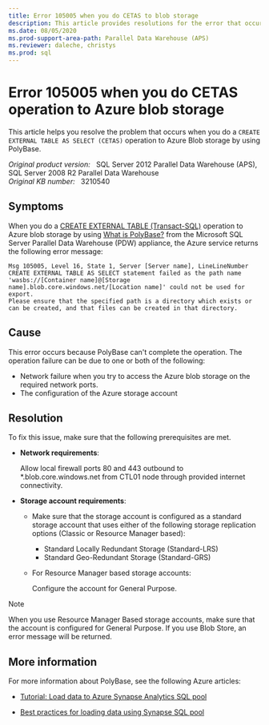 ```yaml
---
title: Error 105005 when you do CETAS to blob storage
description: This article provides resolutions for the error that occurs when you do a CETAS operation to Azure Blob storage by using PolyBase.
ms.date: 08/05/2020
ms.prod-support-area-path: Parallel Data Warehouse (APS)
ms.reviewer: daleche, christys
ms.prod: sql
---
```

# Error 105005 when you do CETAS operation to Azure blob storage

This article helps you resolve the problem that occurs when you do a `CREATE EXTERNAL TABLE AS SELECT (CETAS)` operation to Azure Blob storage by using PolyBase.

_Original product version:_ &nbsp; SQL Server 2012 Parallel Data Warehouse (APS), SQL Server 2008 R2 Parallel Data Warehouse  
_Original KB number:_ &nbsp; 3210540

## Symptoms

When you do a [CREATE EXTERNAL TABLE (Transact-SQL)](/sql/t-sql/statements/create-external-table-transact-sql&view=sql-server-ver15&preserve-view=true) operation to Azure blob storage by using [What is PolyBase?](/sql/relational-databases/polybase/polybase-guide&view=sql-server-ver15&preserve-view=true) from the Microsoft SQL Server Parallel Data Warehouse (PDW) appliance, the Azure service returns the following error message:

```console
Msg 105005, Level 16, State 1, Server [Server name], LineLineNumber
CREATE EXTERNAL TABLE AS SELECT statement failed as the path name 'wasbs://[Container name]@[Storage name].blob.core.windows.net/[Location name]' could not be used for export.
Please ensure that the specified path is a directory which exists or can be created, and that files can be created in that directory.
```

## Cause

This error occurs because PolyBase can't complete the operation. The operation failure can be due to one or both of the following:

- Network failure when you try to access the Azure blob storage on the required network ports.
- The configuration of the Azure storage account

## Resolution

To fix this issue, make sure that the following prerequisites are met.

- **Network requirements**:

  Allow local firewall ports 80 and 443 outbound to *.blob.core.windows.net from CTL01 node through provided internet connectivity.
  
- **Storage account requirements**:

  - Make sure that the storage account is configured as a standard storage account that uses either of the following storage replication options (Classic or Resource Manager based):

    - Standard Locally Redundant Storage (Standard-LRS)
    - Standard Geo-Redundant Storage (Standard-GRS)

  - For Resource Manager based storage accounts:

    Configure the account for General Purpose.
  
> [!NOTE]
> When you use Resource Manager Based storage accounts, make sure that the account is configured for General Purpose. If you use Blob Store, an error message will be returned.

## More information

For more information about PolyBase, see the following Azure articles:

- [Tutorial: Load data to Azure Synapse Analytics SQL pool](/azure/synapse-analytics/sql-data-warehouse/load-data-wideworldimportersdw)

- [Best practices for loading data using Synapse SQL pool](/azure/synapse-analytics/sql-data-warehouse/guidance-for-loading-data)
